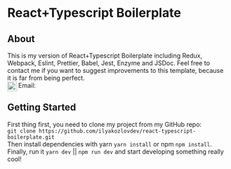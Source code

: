 # React+Typescript Boilerplate

## About

This is my version of React+Typescript Boilerplate including Redux, Webpack, Eslint, Prettier, Babel, 
Jest, Enzyme and JSDoc. Feel free to contact me if you want to suggest improvements to this template, 
because it is far from being perfect. <br/>
Email: <a href="mailto:ilya@kozlov.dev"><img align="left" alt="ilya@kozlov.dev | Mail" width="22px" src="https://cdn.iconscout.com/icon/free/png-512/mail-1138-827052.png" /></a>
<br/>

## Getting Started

First thing first, you need to clone my project from my 
GitHub repo: <br/>
`git clone https://github.com/ilyakozlovdev/react-typescript-boilerplate.git` <br/>
Then install dependencies with yarn `yarn install` or npm `npm install`.<br/>
Finally, run it `yarn dev` || `npm run dev` and start developing something really cool!
